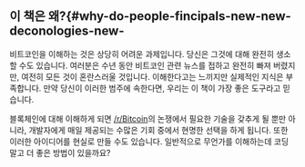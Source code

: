 ## 이 책은 왜?{#why-do-people-fincipals-new-new-deconologies-new-

비트코인을 이해하는 것은 상당히 어려운 과제입니다. 당신은 그것에 대해 완전히 생소할 수도 있습니다. 
여러분은 수년 동안 비트코인 관련 뉴스를 접하고 완전히 빠져 버렸지만, 여전히 모든 것이 혼란스러울 것입니다. 
이해한다고는 느끼지만 실제적인 지식은 부족합니다. 만약 당신이 이러한 범주에 속한다면, 우리는 이 책이 가장 좋은 도구라고 믿습니다.

블록체인에 대해 이해하게 되면 [/r/Bitcoin](http://www.reddit.com/r/Bitcoin/)의 논쟁에서 필요한 기술을 갖추게 될 뿐만 아니라, 개발자에게 매일 제공되는 수많은 기회 중에서 현명한 선택을 하게 됩니다. 
또한 이러한 아이디어를 현실로 만들 수도 있습니다. 일반적으로 무언가를 이해하는데 코딩 말고 더 좋은 방법이 있을까요?